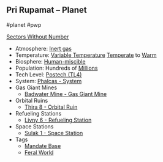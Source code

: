 ## Pri Rupamat &ndash; Planet

#planet #pwp

[Sectors Without Number](https://sectorswithoutnumber.com/sector/bfDcBzTtgpeyLUfwzjio/planet/8X8WSJO6H2EAh9y1bGB1)

- Atmosphere: [Inert gas](STARS%20WITHOUT%20NUMBER,%20FREE%20EDITION%20-%20obsidian.md#^atmosphere-inert-gas)
- Temperature: [Variable Temperature](STARS%20WITHOUT%20NUMBER,%20FREE%20EDITION%20-%20obsidian.md#^climate-variable) [Temperate](STARS%20WITHOUT%20NUMBER,%20FREE%20EDITION%20-%20obsidian.md#^climate-temperate) to [Warm](STARS%20WITHOUT%20NUMBER,%20FREE%20EDITION%20-%20obsidian.md#^climate-warm)
- Biosphere: [Human-miscible](STARS%20WITHOUT%20NUMBER,%20FREE%20EDITION%20-%20obsidian.md#^biosphere-human-miscible)
- Population: Hundreds of [Millions](STARS%20WITHOUT%20NUMBER,%20FREE%20EDITION%20-%20obsidian.md#^population-size-millions)
- Tech Level: [Postech (TL4)](STARS%20WITHOUT%20NUMBER,%20FREE%20EDITION%20-%20obsidian.md#^planetary-tech-level-4)
- System: [Phalcas - System](Phalcas%20-%20System.md)
- Gas Giant Mines
   - [Badwater Mine - Gas Giant Mine](Badwater%20Mine%20-%20Gas%20Giant%20Mine.md)
- Orbital Ruins
	- [Thira 8 - Orbital Ruin](Thira%208%20-%20Orbital%20Ruin.md)
- Refueling Stations
	- [Livny 6 - Refueling Station](Livny%206%20-%20Refueling%20Station.md)
- Space Stations
   - [Sulak 1 - Space Station](Sulak%201%20-%20Space%20Station.md)
- Tags
   - [Mandate Base](STARS%20WITHOUT%20NUMBER,%20FREE%20EDITION%20-%20obsidian.md#Mandate%20Base)
   - [Feral World](STARS%20WITHOUT%20NUMBER,%20FREE%20EDITION%20-%20obsidian.md#Feral%20World)

